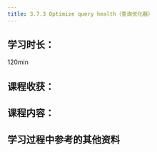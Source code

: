 ```yaml
---
title: 3.7.3 Optimize query health（查询优化器）
---
```


## 学习时长：

120min

## 课程收获：

## 课程内容：

>

## 学习过程中参考的其他资料
